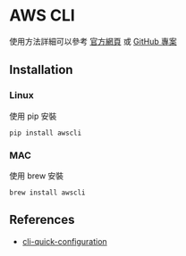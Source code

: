 AWS CLI
=======

使用方法詳細可以參考 [官方網頁](https://aws.amazon.com/tw/cli/) 或 [GitHub 專案](https://github.com/aws/aws-cli)

## Installation

### Linux

使用 pip 安裝

    pip install awscli

### MAC

使用 brew 安裝

    brew install awscli


## References

* [cli-quick-configuration](http://docs.aws.amazon.com/cli/latest/userguide/cli-chap-getting-started.html#cli-quick-configuration)
